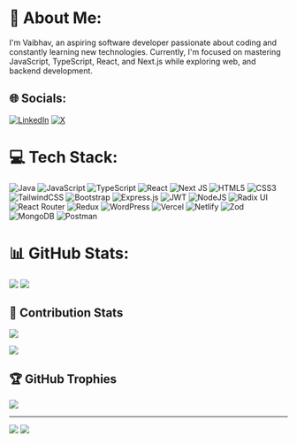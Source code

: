 # 💫 About Me:
I'm Vaibhav, an aspiring software developer passionate about coding and constantly learning new technologies. Currently, I'm focused on mastering JavaScript, TypeScript, React, and Next.js while exploring web, and backend development.


## 🌐 Socials:
[![LinkedIn](https://img.shields.io/badge/LinkedIn-%230077B5.svg?logo=linkedin&logoColor=white)](https://linkedin.com/in/vaibhav9705) [![X](https://img.shields.io/badge/X-black.svg?logo=X&logoColor=white)](https://x.com/vaixbhav_) 

# 💻 Tech Stack:
![Java](https://img.shields.io/badge/java-%23ED8B00.svg?style=for-the-badge&logo=openjdk&logoColor=white) ![JavaScript](https://img.shields.io/badge/javascript-%23323330.svg?style=for-the-badge&logo=javascript&logoColor=%23F7DF1E) ![TypeScript](https://img.shields.io/badge/typescript-%23007ACC.svg?style=for-the-badge&logo=typescript&logoColor=white) ![React](https://img.shields.io/badge/react-%2320232a.svg?style=for-the-badge&logo=react&logoColor=%2361DAFB) ![Next JS](https://img.shields.io/badge/Next-black?style=for-the-badge&logo=next.js&logoColor=white)  ![HTML5](https://img.shields.io/badge/html5-%23E34F26.svg?style=for-the-badge&logo=html5&logoColor=white) ![CSS3](https://img.shields.io/badge/css3-%231572B6.svg?style=for-the-badge&logo=css3&logoColor=white)  ![TailwindCSS](https://img.shields.io/badge/tailwindcss-%2338B2AC.svg?style=for-the-badge&logo=tailwind-css&logoColor=white) ![Bootstrap](https://img.shields.io/badge/bootstrap-%238511FA.svg?style=for-the-badge&logo=bootstrap&logoColor=white) ![Express.js](https://img.shields.io/badge/express.js-%23404d59.svg?style=for-the-badge&logo=express&logoColor=%2361DAFB) ![JWT](https://img.shields.io/badge/JWT-black?style=for-the-badge&logo=JSON%20web%20tokens)  ![NodeJS](https://img.shields.io/badge/node.js-6DA55F?style=for-the-badge&logo=node.js&logoColor=white) ![Radix UI](https://img.shields.io/badge/radix%20ui-161618.svg?style=for-the-badge&logo=radix-ui&logoColor=white)  ![React Router](https://img.shields.io/badge/React_Router-CA4245?style=for-the-badge&logo=react-router&logoColor=white) ![Redux](https://img.shields.io/badge/redux-%23593d88.svg?style=for-the-badge&logo=redux&logoColor=white)  ![WordPress](https://img.shields.io/badge/WordPress-%23117AC9.svg?style=for-the-badge&logo=WordPress&logoColor=white) ![Vercel](https://img.shields.io/badge/vercel-%23000000.svg?style=for-the-badge&logo=vercel&logoColor=white) ![Netlify](https://img.shields.io/badge/netlify-%23000000.svg?style=for-the-badge&logo=netlify&logoColor=#00C7B7) ![Zod](https://img.shields.io/badge/zod-%233068b7.svg?style=for-the-badge&logo=zod&logoColor=white) ![MongoDB](https://img.shields.io/badge/MongoDB-%234ea94b.svg?style=for-the-badge&logo=mongodb&logoColor=white) ![Postman](https://img.shields.io/badge/Postman-%23FF6C37.svg?style=for-the-badge&logo=postman&logoColor=white)
# 📊 GitHub Stats:
![](https://github-readme-streak-stats.herokuapp.com/?user=vaibhavgupta5&theme=github_dark&hide_border=false)
![](https://github-readme-stats.vercel.app/api/top-langs/?username=vaibhavgupta5&theme=github_dark&hide_border=false&include_all_commits=false&count_private=false&layout=compact)

## 🌟 Contribution Stats
![](https://github-readme-stats.vercel.app/api?username=vaibhavgupta5&theme=github_dark&hide_border=false&include_all_commits=false&count_private=false)

![](https://github-readme-activity-graph.vercel.app/graph?username=vaibhavgupta5&radius=10&theme=react&area=true&order=5&custom_title=Contribution%20Graph)

## 🏆 GitHub Trophies
![](https://github-profile-trophy.vercel.app/?username=vaibhavgupta5&theme=radical&no-frame=false&no-bg=false&margin-w=44)


---
[![](https://visitcount.itsvg.in/api?id=vaibhavgupta5&icon=0&color=0)](https://visitcount.itsvg.in)
![](https://komarev.com/ghpvc/?username=vaibhavgupta5&color=brightgreen&style=flat)
